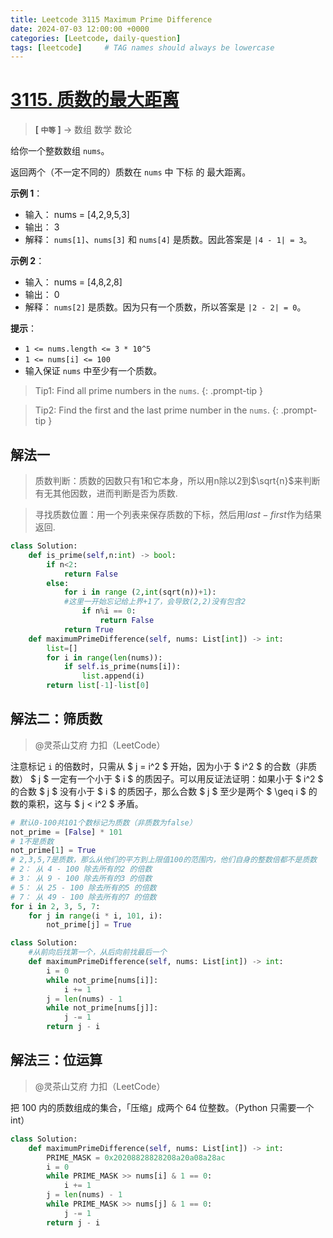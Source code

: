```yaml
---
title: Leetcode 3115 Maximum Prime Difference
date: 2024-07-03 12:00:00 +0000
categories: [Leetcode, daily-question]
tags: [leetcode]     # TAG names should always be lowercase
---
```


# [3115. 质数的最大距离](https://leetcode.cn/problems/maximum-prime-difference/description/?envType=daily-question&envId=2024-07-02)
> __[ `中等` ]__ -> 数组 数学 数论

给你一个整数数组 `nums`。

返回两个（不一定不同的）质数在 `nums` 中 下标 的 最大距离。

__示例 1__：
- 输入： nums = [4,2,9,5,3]
- 输出： 3
- 解释： `nums[1]`、`nums[3]` 和 `nums[4]` 是质数。因此答案是 `|4 - 1| = 3`。

__示例 2__：
- 输入： nums = [4,8,2,8]
- 输出： 0
- 解释： `nums[2]` 是质数。因为只有一个质数，所以答案是 `|2 - 2| = 0`。

 
__提示__：
- `1 <= nums.length <= 3 * 10^5`
- `1 <= nums[i] <= 100`
- 输入保证 `nums` 中至少有一个质数。

> Tip1: Find all prime numbers in the `nums`.
{: .prompt-tip }

> Tip2: Find the first and the last prime number in the `nums`.
{: .prompt-tip }

## 解法一
> 质数判断：质数的因数只有1和它本身，所以用n除以2到$\sqrt{n}$来判断有无其他因数，进而判断是否为质数.

>寻找质数位置：用一个列表来保存质数的下标，然后用$last-first$作为结果返回.

```python
class Solution:
    def is_prime(self,n:int) -> bool:
        if n<2:
            return False
        else:
            for i in range (2,int(sqrt(n))+1):
            #这里一开始忘记给上界+1了，会导致(2,2)没有包含2
                if n%i == 0:
                    return False
            return True
    def maximumPrimeDifference(self, nums: List[int]) -> int:
        list=[]
        for i in range(len(nums)):
            if self.is_prime(nums[i]):
                list.append(i)
        return list[-1]-list[0]
```

## 解法二：筛质数
> @灵茶山艾府 力扣（LeetCode）

注意标记 `i` 的倍数时，只需从 $ j = i^2 $ 开始，因为小于 $ i^2  $ 的合数（非质数） $ j $ 一定有一个小于 $ i $ 的质因子。可以用反证法证明：如果小于 $ i^2 $ 的合数 $ j $ 没有小于 $ i $ 的质因子，那么合数 $ j $ 至少是两个 $ \geq i $ 的数的乘积，这与 $ j < i^2 $ 矛盾。

```python
# 默认0-100共101个数标记为质数（非质数为false）
not_prime = [False] * 101
# 1不是质数
not_prime[1] = True
# 2,3,5,7是质数，那么从他们的平方到上限值100的范围内，他们自身的整数倍都不是质数
# 2： 从 4 - 100 除去所有的2 的倍数
# 3： 从 9 - 100 除去所有的3 的倍数
# 5： 从 25 - 100 除去所有的5 的倍数
# 7： 从 49 - 100 除去所有的7 的倍数
for i in 2, 3, 5, 7:
    for j in range(i * i, 101, i):
        not_prime[j] = True

class Solution:
    #从前向后找第一个，从后向前找最后一个
    def maximumPrimeDifference(self, nums: List[int]) -> int:
        i = 0
        while not_prime[nums[i]]:
            i += 1
        j = len(nums) - 1
        while not_prime[nums[j]]:
            j -= 1
        return j - i

```

## 解法三：位运算
> @灵茶山艾府 力扣（LeetCode）

把 100 内的质数组成的集合，「压缩」成两个 64 位整数。（Python 只需要一个 int）

```python
class Solution:
    def maximumPrimeDifference(self, nums: List[int]) -> int:
        PRIME_MASK = 0x20208828828208a20a08a28ac
        i = 0
        while PRIME_MASK >> nums[i] & 1 == 0:
            i += 1
        j = len(nums) - 1
        while PRIME_MASK >> nums[j] & 1 == 0:
            j -= 1
        return j - i
```
